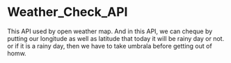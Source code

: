 # Weather_Check_API
This API used by open weather map. And in this API, we can cheque by putting our longitude as well as latitude that today it will be rainy day or not. or if it is a rainy day, then we have to take umbrala before getting out of homw.
